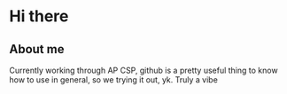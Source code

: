# Hi there 

## About me

Currently working through AP CSP, github is a pretty useful thing to know how to use in general, so we trying it out, yk. 
Truly a vibe
